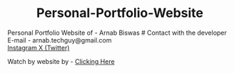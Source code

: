 <h1 class="Personal-Portfolio-Website">Personal-Portfolio-Website</h1>
Personal Portfolio Website of - Arnab Biswas
# Contact with the developer 
E-mail - arnab.techguy@gmail.com
<br>
<a href="instagram.com/arnab_biswas__"> Instagram </a>
<a href="x.com/arnab_biswas__"> X (Twitter) </a>
<br> 
<p>
  Watch by website by - <a href="https://coderarnab.github.io/Personal-Portfolio-Website/">
    Clicking Here
  </a>
</p>

<style>
.Personal-Portfolio-Website{
  text-align:center;
}
</style>
